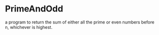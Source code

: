 # PrimeAndOdd
a program to return the sum of either all the prime or even numbers before n, whichever is highest.
